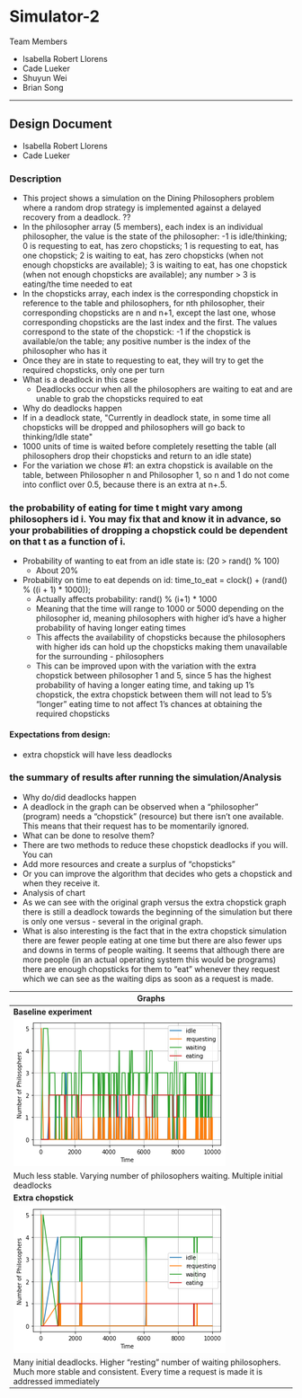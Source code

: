 # Simulator-2

Team Members

- Isabella Robert Llorens
- Cade Lueker
- Shuyun Wei
- Brian Song

---

## Design Document 

- Isabella Robert Llorens 
- Cade Lueker 

### Description
- This project shows a simulation on the Dining Philosophers problem where a random drop strategy is implemented against a delayed recovery from a deadlock. ??
- In the philosopher array (5 members), each index is an individual philosopher, the value is the state of the philosopher: -1 is idle/thinking; 0 is requesting to eat, has zero chopsticks; 1 is requesting to eat, has one chopstick; 2 is waiting to eat, has zero chopsticks (when not enough chopsticks are available); 3 is waiting to eat, has one chopstick (when not enough chopsticks are available); any number > 3 is eating/the time needed to eat
- In the chopsticks array, each index is the corresponding chopstick in reference to the table and philosophers, for nth philosopher, their corresponding chopsticks are n and n+1, except the last one, whose corresponding chopsticks are the last index and the first. The values correspond to the state of the chopstick: -1 if the chopstick is available/on the table; any positive number is the index of the philosopher who has it
- Once they are in state to requesting to eat, they will try to get the required chopsticks, only one per turn
- What is a deadlock in this case
  - Deadlocks occur when all the philosophers are waiting to eat and are unable to grab the chopsticks required to eat
- Why do deadlocks happen
- If in a deadlock state, "Currently in deadlock state, in some time all chopsticks will be dropped and philosophers will go back to thinking/Idle state"
- 1000 units of time is waited before completely resetting the table (all philosophers drop their chopsticks and return to an idle state)
- For the variation we chose #1: an extra chopstick is available on the table, between Philosopher n and Philosopher 1, so n and 1 do not come into conflict over 0.5, because there is an extra at n+.5.
### the probability of eating for time t might vary among philosophers id i.  You may fix that and know it in advance, so your probabilities of dropping a chopstick could be dependent on that t as a function of i.
- Probability of wanting to eat from an idle state is: (20 > rand() % 100)
  - About 20%
- Probability on time to eat depends on id: time_to_eat = clock() + (rand() % ((i + 1) * 1000));
  - Actually affects probability: rand() % (i+1) * 1000
  - Meaning that the time will range to 1000 or 5000 depending on the philosopher id, meaning philosophers with higher id’s have a higher probability of having longer eating times
  - This affects the availability of chopsticks because the philosophers with higher ids can hold up the chopsticks making them unavailable for the surrounding - philosophers
  - This can be improved upon with the variation with the extra chopstick between philosopher 1 and 5, since 5 has the highest probability of having a longer eating time, and taking up 1’s chopstick, the extra chopstick between them will not lead to 5’s “longer” eating time to not affect 1’s chances at obtaining the required chopsticks

#### Expectations from design: 
- extra chopstick will have less deadlocks

### the summary of results after running the simulation/Analysis
- Why do/did deadlocks happen
- A deadlock in the graph can be observed when a “philosopher” (program) needs a “chopstick” (resource) but there isn’t one available. This means that their request has to be momentarily ignored.  
- What can be done to resolve them?
- There are two methods to reduce these chopstick deadlocks if you will. You can 
- Add more resources and create a surplus of “chopsticks”
- Or you can improve the algorithm that decides who gets a chopstick and when they receive it. 
- Analysis of chart
- As we can see with the original graph versus the extra chopstick graph there is still a deadlock towards the beginning of the simulation but there is only one versus - several in the original graph.
- What is also interesting is the fact that in the extra chopstick simulation there are fewer people eating at one time but there are also fewer ups and downs in terms of people waiting. It seems that although there are more people (in an actual operating system this would be programs) there are enough chopsticks for them to “eat” whenever they request which we can see as the waiting dips as soon as a request is made. 


| Graphs                                                                                                                                                              |
|---------------------------------------------------------------------------------------------------------------------------------------------------------------------|
| **Baseline experiment**                                                                                                                                             |
| ![graph1](graph1.png)                                                                                                                                               |
| Much less stable. Varying number of philosophers waiting. Multiple initial deadlocks                                                                                |
| **Extra chopstick**                                                                                                                                                 |
| ![graph2](graph2.png)                                                                                                                                               |
| Many initial deadlocks. Higher “resting” number of waiting philosophers. Much more stable and consistent. Every time a request is made it is addressed immediately  |
